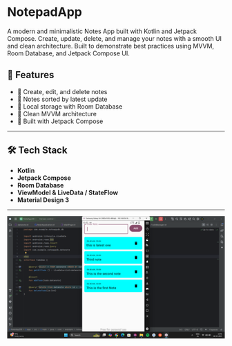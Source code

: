# NotepadApp
A modern and minimalistic Notes App built with Kotlin and Jetpack Compose. Create, update, delete, and manage your notes with a smooth UI and clean architecture. Built to demonstrate best practices using MVVM, Room Database, and Jetpack Compose UI.

## 🚀 Features

- 📝 Create, edit, and delete notes
- 📅 Notes sorted by latest update
- 💾 Local storage with Room Database
- 🧠 Clean MVVM architecture
- 🎨 Built with Jetpack Compose

---

## 🛠️ Tech Stack

- **Kotlin**
- **Jetpack Compose**
- **Room Database**
- **ViewModel & LiveData / StateFlow**
- **Material Design 3**

---

![alt image](https://github.com/Tejpalbhardwaj/NotepadApp/blob/main/Screenshot%20(13).png?raw=true)


